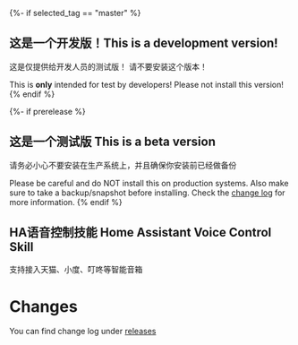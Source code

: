 {%- if selected_tag == "master" %}
## 这是一个开发版！This is a development version!

这是仅提供给开发人员的测试版！
请不要安装这个版本！

This is **only** intended for test by developers!
Please not install this version!
{% endif %}

{%- if prerelease %}
## 这是一个测试版 This is a beta version

请务必小心不要安装在生产系统上，并且确保你安装前已经做备份

Please be careful and do NOT install this on production systems. Also make sure to take a backup/snapshot before installing. Check the [change log](https://github.com/gyk001/havcs/releases) for more information.
{% endif %}

## HA语音控制技能 Home Assistant Voice Control Skill

支持接入天猫、小度、叮咚等智能音箱

# Changes
You can find change log under [releases](https://github.com/gyk001/havcs/releases)
